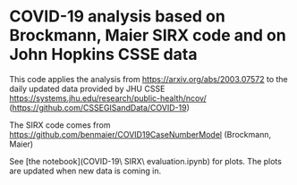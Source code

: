 COVID-19 analysis based on Brockmann, Maier SIRX code and on John Hopkins CSSE data
================================================

This code applies the analysis from https://arxiv.org/abs/2003.07572 to the daily updated data provided by JHU CSSE https://systems.jhu.edu/research/public-health/ncov/ (https://github.com/CSSEGISandData/COVID-19)

The SIRX code comes from https://github.com/benmaier/COVID19CaseNumberModel (Brockmann, Maier)

See [the notebook](COVID-19\ SIRX\ evaluation.ipynb) for plots. The plots are updated when new data is coming in.
